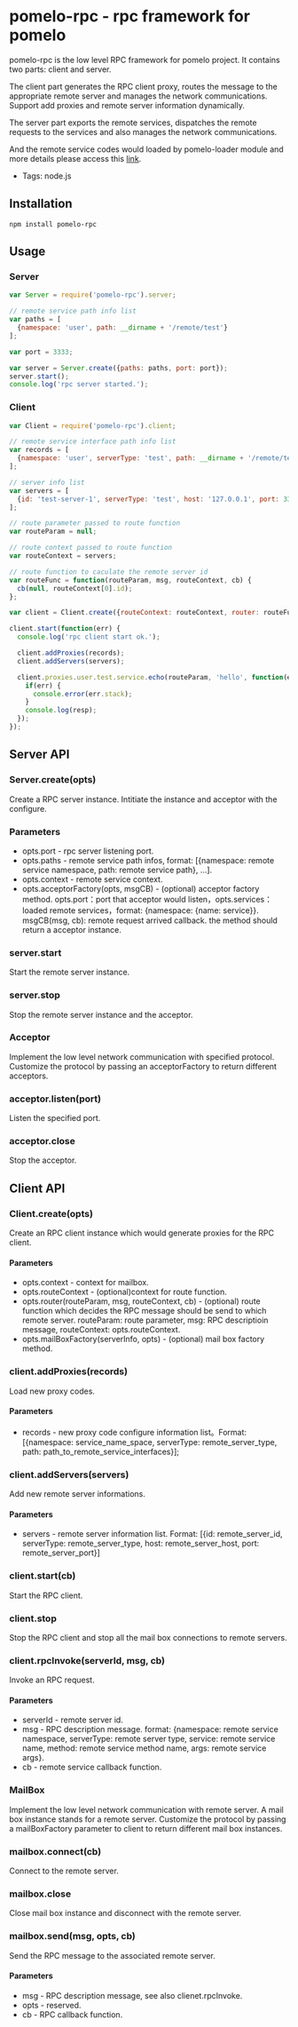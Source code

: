 # pomelo-rpc - rpc framework for pomelo

pomelo-rpc is the low level RPC framework for pomelo project. It contains two parts: client and server.

The client part generates the RPC client proxy, routes the message to the appropriate remote server and manages the network communications. Support add proxies and remote server information dynamically.

The server part exports the remote services, dispatches the remote requests to the services and also manages the network communications.

And the remote service codes would loaded by pomelo-loader module and more details please access this [link](https://github.com/node-pomelo/pomelo-loader).

+ Tags: node.js

## Installation
```
npm install pomelo-rpc

```

## Usage
### Server
``` javascript
var Server = require('pomelo-rpc').server;

// remote service path info list
var paths = [
  {namespace: 'user', path: __dirname + '/remote/test'}
];

var port = 3333;

var server = Server.create({paths: paths, port: port});
server.start();
console.log('rpc server started.');
```

### Client
``` javascript
var Client = require('pomelo-rpc').client;

// remote service interface path info list
var records = [
  {namespace: 'user', serverType: 'test', path: __dirname + '/remote/test'}
];

// server info list
var servers = [
  {id: 'test-server-1', serverType: 'test', host: '127.0.0.1', port: 3333}
];

// route parameter passed to route function
var routeParam = null;

// route context passed to route function
var routeContext = servers;

// route function to caculate the remote server id
var routeFunc = function(routeParam, msg, routeContext, cb) {
  cb(null, routeContext[0].id);
};

var client = Client.create({routeContext: routeContext, router: routeFunc});

client.start(function(err) {
  console.log('rpc client start ok.');

  client.addProxies(records);
  client.addServers(servers);

  client.proxies.user.test.service.echo(routeParam, 'hello', function(err, resp) {
    if(err) {
      console.error(err.stack);
    }
    console.log(resp);
  });
});
```

## Server API
### Server.create(opts)
Create a RPC server instance. Intitiate the instance and acceptor with the configure.
### Parameters
+ opts.port - rpc server listening port.
+ opts.paths - remote service path infos, format: [{namespace: remote service namespace, path: remote service path}, ...].
+ opts.context - remote service context.
+ opts.acceptorFactory(opts, msgCB) - (optional) acceptor factory method. opts.port：port that acceptor would listen，opts.services：loaded remote services，format: {namespace: {name: service}}. msgCB(msg, cb): remote request arrived callback. the method should return a acceptor instance.

### server.start
Start the remote server instance.

### server.stop
Stop the remote server instance and the acceptor.

### Acceptor
Implement the low level network communication with specified protocol. Customize the protocol by passing an acceptorFactory to return different acceptors.

### acceptor.listen(port)
Listen the specified port.

### acceptor.close
Stop the acceptor.

## Client API
### Client.create(opts)
Create an RPC client instance which would generate proxies for the RPC client.
#### Parameters
+ opts.context - context for mailbox.
+ opts.routeContext - (optional)context for route function.
+ opts.router(routeParam, msg, routeContext, cb) - (optional) route function which decides the RPC message should be send to which remote server. routeParam: route parameter, msg: RPC descriptioin message, routeContext: opts.routeContext.
+ opts.mailBoxFactory(serverInfo, opts) - (optional) mail box factory method.

### client.addProxies(records)
Load new proxy codes.
#### Parameters
+ records - new proxy code configure information list。Format: [{namespace: service_name_space, serverType: remote_server_type, path: path_to_remote_service_interfaces}];

### client.addServers(servers)
Add new remote server informations.
#### Parameters
+ servers - remote server information list. Format: [{id: remote_server_id, serverType: remote_server_type, host: remote_server_host, port: remote_server_port}]

### client.start(cb)
Start the RPC client.

### client.stop
Stop the RPC client and stop all the mail box connections to remote servers.

### client.rpcInvoke(serverId, msg, cb)
Invoke an RPC request.
#### Parameters
+ serverId - remote server id.
+ msg - RPC description message. format: {namespace: remote service namespace, serverType: remote server type, service: remote service name, method: remote service method name, args: remote service args}.
+ cb - remote service callback function.

### MailBox
Implement the low level network communication with remote server. A mail box instance stands for a remote server. Customize the protocol by passing a mailBoxFactory parameter to client to return different mail box instances.

### mailbox.connect(cb)
Connect to the remote server.

### mailbox.close
Close mail box instance and disconnect with the remote server.

### mailbox.send(msg, opts, cb)
Send the RPC message to the associated remote server.
#### Parameters
+ msg - RPC description message, see also clienet.rpcInvoke.
+ opts - reserved.
+ cb - RPC callback function.
